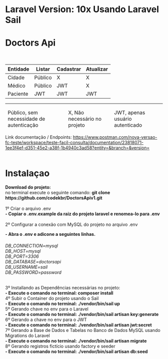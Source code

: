 
<div class="ui container" style="padding-top: 10px; width:100% !important;">
            <div class="ui segments raised">
                <div class="ui segment">
                    <h1>Laravel Version: 10x Usando Laravel Sail</h1>
                </div>
                <div class="ui segment">
                    <h1>Doctors Api</h1>
                </div>
                <br>
                <div class="ui segment secondary form">
                    <table class="ui table very compact celled selectable small blue">
                        <thead>
                            <tr>
                                <th class="active">Entidade</th>
                                <th>Listar</th>
                                <th>Cadastrar</th>
                                <th>Atualizar</th>
                            </tr>
                        </thead>
                        <tbody>
                            <tr>
                                <td>Cidade</td>
                                <td><i class="icon check large green "></i> Público</td>
                                <td><i class="icon close red large"></i>X</td>
                                <td><i class="icon close red large"></i> X</td>
                            </tr>
                            <tr>
                                <td>Médico</td>
                                <td><i class="icon check large green"></i>Público </td>
                                <td><i class="icon lock black large"></i> JWT </td>
                                <td><i class="icon close red large"></i>X</td>
                            </tr>
                            <tr>
                                <td>Paciente</td>
                                <td><i class="icon lock black large"></i> JWT</td>
                                <td><i class="icon lock black large"></i> JWT</td>
                                <td><i class="icon lock black large"></i> JWT</td>
                            </tr>
                        </tbody>
                    </table>
                    <hr>
                    <table class="ui table very compact celled selectable small blue">
                                <thead>
                                    <tr>
                                        <td>Público, sem necessidade de autenticação</td>
                                        <td>X, Não necessário no projeto</td>
                                        <td>JWT, apenas usuário autenticado</td>
                                    </tr>
                                </thead>
                     </table>
                    <div class="ui segment">
                        <div class="ui header">
                        Link documentação / Endpoints:
                            <a target="_blank" href="https://www.postman.com/nova-versao-fc-teste/workspace/teste-facil-consulta/documentation/23818071-1ee3f4ef-d351-45e2-a38f-1b4940c3ad58?entity=&branch=&version="> https://www.postman.com/nova-versao-fc-teste/workspace/teste-facil-consulta/documentation/23818071-1ee3f4ef-d351-45e2-a38f-1b4940c3ad58?entity=&branch=&version=</a>
                    </div>
                    </div>
                </div>
                <br>
                <div class="ui segment">
                    <h1>Instalaçao</h1>
                     <strong> Download do projeto:</strong> <br>
                     no terminal execute o seguinte comando: <strong>git clone https://github.com/codekbr/DoctorsApiv1.git</strong>
                </div>
                <br>
                <div class="ui segment">
                     1º Criar o arquivo .env <br>
                       <strong> - Copiar o .env.example da raiz do projeto laravel e renomea-lo para .env <br></strong> <br>
                     2º Configurar a conexão com MySQL do projeto no arquivo .env <br>
                     <p>
                          <strong>- Abra o .env e adicone a seguintes linhas. <br></strong>
                         <h6>
                            DB_CONNECTION=mysql <br>
                            DB_HOST=mysql <br>
                            DB_PORT=3306 <br>
                            DB_DATABASE=doctorsapi <br>
                            DB_USERNAME=sail <br>
                            DB_PASSWORD=password
                         </h6>
                     </p>
                     3º Installando as Dependências necessárias no projeto: <br>
                         <strong>- Execute o comando no terminal:  composer install <br></strong>
                     4º Subir o Container do projeto usando o Sail <br>
                        <strong>- Execute o comando no terminal: ./vendor/bin/sail up</strong> <br>
                     5º Gerando chave no env para o Laravel <br>
                         <strong>- Execute o comando no terminal: ./vendor/bin/sail artisan key:generate <br></strong>
                     6º Gerando a chave no env para o JWT <br>
                         <strong>- Execute o comando no terminal: ./vendor/bin/sail artisan jwt:secret <br></strong>
                     7º Gerando a Base de Dados e Tabelas no Banco de Dados MySQL usando Migrations do Laravel <br>
                        <strong>- Execute o comando no terminal: ./vendor/bin/sail artisan migrate</strong> <br>
                     8º Gerando registros fictício usando factory e seeder <br>
                         <strong>- Execute o comando no terminal: ./vendor/bin/sail artisan db:seed</strong>  <br>
                </div>
            </div>
        </div>

